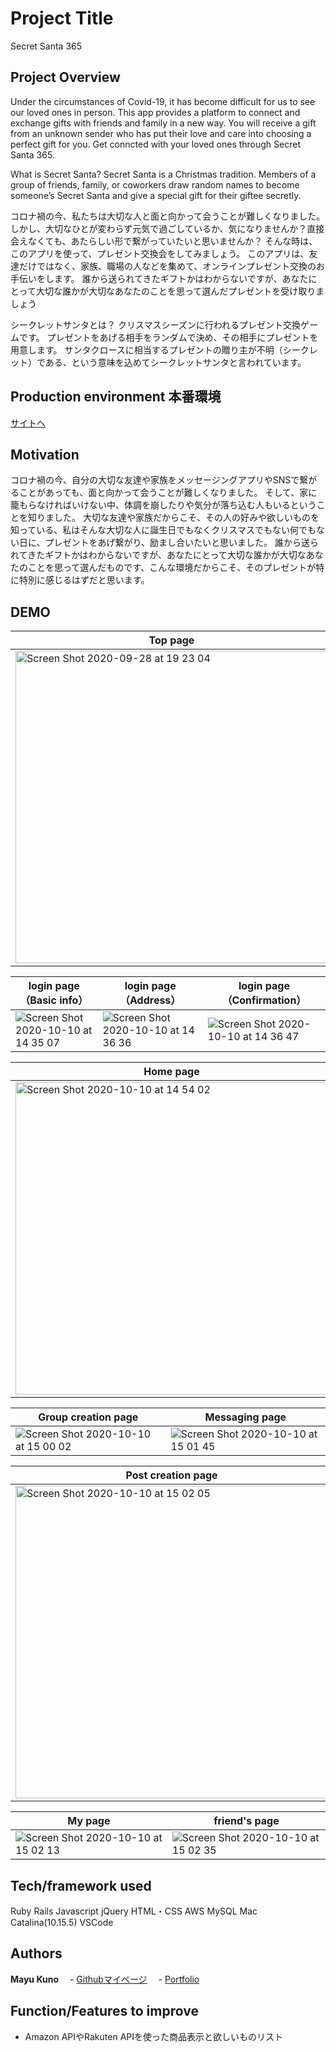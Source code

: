 
# Project Title
Secret Santa 365

## Project Overview
Under the circumstances of Covid-19, it has become difficult for us to see our loved ones in person.
This app provides a platform to connect and exchange gifts with friends and family in a new way.
You will receive a gift from an unknown sender who has put their love and care into choosing a perfect gift for you.
Get conncted with your loved ones through Secret Santa 365.

What is Secret Santa?
Secret Santa is a Christmas tradition. Members of a group of friends, family, or coworkers draw random names to become someone’s Secret Santa and give a special gift for their giftee secretly.

コロナ禍の今、私たちは大切な人と面と向かって会うことが難しくなりました。
しかし、大切なひとが変わらず元気で過ごしているか、気になりませんか？直接会えなくても、あたらしい形で繋がっていたいと思いませんか？
そんな時は、このアプリを使って、プレゼント交換会をしてみましょう。
このアプリは、友達だけではなく、家族、職場の人などを集めて、オンラインプレゼント交換のお手伝いをします。
誰から送られてきたギフトかはわからないですが、あなたにとって大切な誰かが大切なあなたのことを思って選んだプレゼントを受け取りましょう

シークレットサンタとは？
クリスマスシーズンに行われるプレゼント交換ゲームです。
プレゼントをあげる相手をランダムで決め、その相手にプレゼントを用意します。
サンタクロースに相当するプレゼントの贈り主が不明（シークレット）である、という意味を込めてシークレットサンタと言われています。

## Production environment 本番環境
[サイトへ](http://www.secretsantas365.com/)


## Motivation
コロナ禍の今、自分の大切な友達や家族をメッセージングアプリやSNSで繋がることがあっても、面と向かって会うことが難しくなりました。
そして、家に籠もらなければいけない中、体調を崩したりや気分が落ち込む人もいるということを知りました。
大切な友達や家族だからこそ、その人の好みや欲しいものを知っている、私はそんな大切な人に誕生日でもなくクリスマスでもない何でもない日に、プレゼントをあげ繋がり、励まし合いたいと思いました。
誰から送られてきたギフトかはわからないですが、あなたにとって大切な誰かが大切なあなたのことを思って選んだものです、こんな環境だからこそ、そのプレゼントが特に特別に感じるはずだと思います。

## DEMO
|  Top page  |  
| ---- | 
|<img width="500" alt="Screen Shot 2020-09-28 at 19 23 04" src="https://user-images.githubusercontent.com/44453318/95646604-2f39ef00-0b05-11eb-94ef-42323559dc90.png">|
 

|login page（Basic info）|login page（Address）|login page（Confirmation）|
|---|---|---|
|<img alt="Screen Shot 2020-10-10 at 14 35 07" src="https://user-images.githubusercontent.com/44453318/95646698-20a00780-0b06-11eb-9e6f-38f77307478f.png">|<img alt="Screen Shot 2020-10-10 at 14 36 36" src="https://user-images.githubusercontent.com/44453318/95646697-20077100-0b06-11eb-850d-8d7c59345496.png">|<img alt="Screen Shot 2020-10-10 at 14 36 47" src="https://user-images.githubusercontent.com/44453318/95646694-1c73ea00-0b06-11eb-8df0-dfbb8da44be2.png">|

|  Home page |  
| ---- | 
|<img width="500" alt="Screen Shot 2020-10-10 at 14 54 02" src="https://user-images.githubusercontent.com/44453318/95647204-81c8da80-0b08-11eb-82c0-55d16ed80bdf.png">|


|  Group creation page  | Messaging page  |  
| ---- | ---- | 
|<img alt="Screen Shot 2020-10-10 at 15 00 02" src="https://user-images.githubusercontent.com/44453318/95647357-b4270780-0b09-11eb-8507-504ceae3d209.png">|<img alt="Screen Shot 2020-10-10 at 15 01 45" src="https://user-images.githubusercontent.com/44453318/95647355-b2f5da80-0b09-11eb-9c58-893533501ae4.png">|

|  Post creation page |  
| ---- | 
|<img width="500" alt="Screen Shot 2020-10-10 at 15 02 05" src="https://user-images.githubusercontent.com/44453318/95647354-b25d4400-0b09-11eb-9827-7a0a4e3797f4.png">|


|  My page  | friend's page  |  
| ---- | ---- | 
|<img alt="Screen Shot 2020-10-10 at 15 02 13" src="https://user-images.githubusercontent.com/44453318/95647352-b0938080-0b09-11eb-8163-98ada7150857.png">|<img alt="Screen Shot 2020-10-10 at 15 02 35" src="https://user-images.githubusercontent.com/44453318/95647350-abcecc80-0b09-11eb-9549-84fd4d89d679.png">|


## Tech/framework used
Ruby
Rails
Javascript
jQuery
HTML・CSS
AWS
MySQL
Mac Catalina(10.15.5)
VSCode

## Authors
**Mayu Kuno** 
　- [Githubマイページ](https://github.com/MayuKuno)
　- [Portfolio](https://ninefsblog.herokuapp.com/)


## Function/Features to improve
- Amazon APIやRakuten APIを使った商品表示と欲しいものリスト


